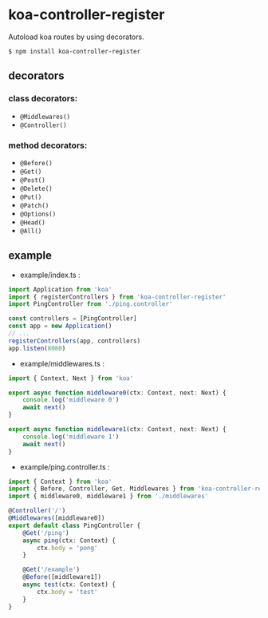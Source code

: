 # koa-controller-register

Autoload koa routes by using decorators.

```shell
$ npm install koa-controller-register
```

## decorators

### class decorators:
- `@Middlewares()`
- `@Controller()`

### method decorators:
- `@Before()`
- `@Get()`
- `@Post()`
- `@Delete()`
- `@Put()`
- `@Patch()`
- `@Options()`
- `@Head()`
- `@All()`

## example

- example/index.ts :
```typescript
import Application from 'koa'
import { registerControllers } from 'koa-controller-register'
import PingController from './ping.controller'

const controllers = [PingController]
const app = new Application()
// ...
registerControllers(app, controllers)
app.listen(8080)
```

- example/middlewares.ts :
```typescript
import { Context, Next } from 'koa'

export async function middleware0(ctx: Context, next: Next) {
    console.log('middleware 0')
    await next()
}

export async function middleware1(ctx: Context, next: Next) {
    console.log('middleware 1')
    await next()
}
```

- example/ping.controller.ts :
```typescript
import { Context } from 'koa'
import { Before, Controller, Get, Middlewares } from 'koa-controller-register'
import { middleware0, middleware1 } from './middlewares'

@Controller('/')
@Middlewares([middleware0])
export default class PingController {
    @Get('/ping')
    async ping(ctx: Context) {
        ctx.body = 'pong'
    }

    @Get('/example')
    @Before([middleware1])
    async test(ctx: Context) {
        ctx.body = 'test'
    }
}
```
